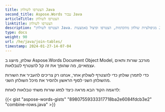 ```yaml
---
title: הצטרפו לשולחן Java
second_title: Aspose.Words עבור Java
articleTitle: הצטרפו לשולחן
linktitle: הצטרפו לשולחן
description: "הצטרפו לשולחן Java. מניפולציות שולחן מתקדמות, הצטרפו ופיצול באמצעות Java."
type: docs
weight: 90
url: /he/java/join-tables/
timestamp: 2024-01-27-14-07-04
---
```


שולחן, מיוצג ב Aspose.Words Document Object Model, מורכב שורות ותאים עצמאיים, מה שהופך את זה קל להצטרף לטבלאות.

כדי לתמרן שולחן כדי להצטרף לשולחן אחר, אנחנו רק צריכים להעביר את השורות מהשולחן השני לסוף הראשון ולהסיר את מיכל השולחן השני.

לדוגמה הקוד הבא מראה כיצד למזג שורות משתי טבלאות לאחת:

{{< gist "aspose-words-gists" "89807559333317718ba2e6084fdcb3e2" "combine-rows.java" >}}

